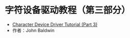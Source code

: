# 字符设备驱动教程（第三部分）

- [Character Device Driver Tutorial (Part 3)](https://freebsdfoundation.org/our-work/journal/browser-based-edition/downstreams/character-device-driver-tutorial-part-3)
- 作者：John Baldwin
